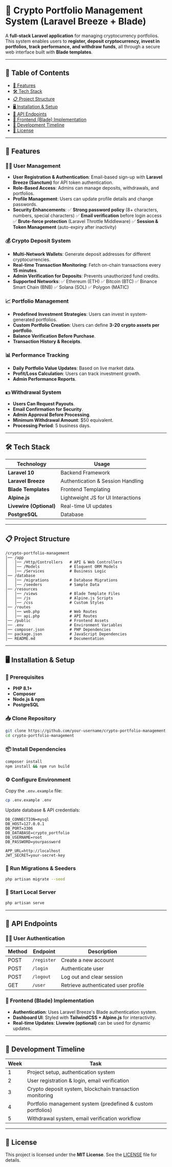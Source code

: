 # 🏦 Crypto Portfolio Management System (Laravel Breeze + Blade)

A **full-stack Laravel application** for managing cryptocurrency portfolios. This system enables users to **register, deposit cryptocurrency, invest in portfolios, track performance, and withdraw funds**, all through a secure web interface built with **Blade templates**.

---

## 📌 Table of Contents

- [🚀 Features](#-features)
- [🛠️ Tech Stack](#-tech-stack)
- [📋 Project Structure](#-project-structure)
- [🖥️ Installation & Setup](#-installation--setup)
- [📡 API Endpoints](#-api-endpoints)
- [🎨 Frontend (Blade) Implementation](#-frontend-blade-implementation)
- [🚧 Development Timeline](#-development-timeline)
- [📝 License](#-license)

---

## 🚀 Features

### 🧑‍💻 User Management
- **User Registration & Authentication**: Email-based sign-up with **Laravel Breeze (Sanctum)** for API token authentication.
- **Role-Based Access**: Admins can manage deposits, withdrawals, and portfolios.
- **Profile Management**: Users can update profile details and change passwords.
- **Security Enhancements**:
  ✅ **Strong password policy** (8+ characters, numbers, special characters)
  ✅ **Email verification** before login access
  ✅ **Brute-force protection** (Laravel Throttle Middleware)
  ✅ **Session & Token Management** (auto-expiry after inactivity)

### 💰 Crypto Deposit System
- **Multi-Network Wallets**: Generate deposit addresses for different cryptocurrencies.
- **Real-time Transaction Monitoring**: Fetch on-chain transactions every **15 minutes**.
- **Admin Verification for Deposits**: Prevents unauthorized fund credits.
- **Supported Networks**:
  ✅ Ethereum (ETH)
  ✅ Bitcoin (BTC)
  ✅ Binance Smart Chain (BNB)
  ✅ Solana (SOL)
  ✅ Polygon (MATIC)

### 📈 Portfolio Management
- **Predefined Investment Strategies**: Users can invest in system-generated portfolios.
- **Custom Portfolio Creation**: Users can define **3-20 crypto assets per portfolio**.
- **Balance Verification Before Purchase**.
- **Transaction History & Receipts**.

### 📊 Performance Tracking
- **Daily Portfolio Value Updates**: Based on live market data.
- **Profit/Loss Calculation**: Users can track investment growth.
- **Admin Performance Reports**.

### 💵 Withdrawal System
- **Users Can Request Payouts**.
- **Email Confirmation for Security**.
- **Admin Approval Before Processing**.
- **Minimum Withdrawal Amount**: $50 equivalent.
- **Processing Period**: 5 business days.

---

## 🛠️ Tech Stack

| **Technology** | **Usage** |
|---------------|-----------|
| **Laravel 10** | Backend Framework |
| **Laravel Breeze** | Authentication & Session Handling |
| **Blade Templates** | Frontend Templating |
| **Alpine.js** | Lightweight JS for UI Interactions |
| **Livewire (Optional)** | Real-time UI updates |
| **PostgreSQL** | Database |

---

## 📋 Project Structure

```
/crypto-portfolio-management
│── /app
│   │── /Http/Controllers   # API & Web Controllers
│   │── /Models             # Eloquent ORM Models
│   │── /Services           # Business Logic
│── /database
│   │── /migrations         # Database Migrations
│   │── /seeders            # Sample Data
│── /resources
│   │── /views              # Blade Template Files
│   │── /js                 # Alpine.js Scripts
│   │── /css                # Custom Styles
│── /routes
│   │── web.php             # Web Routes
│   │── api.php             # API Routes
│── /public                 # Frontend Assets
│── .env                    # Environment Variables
│── composer.json           # PHP Dependencies
│── package.json            # JavaScript Dependencies
│── README.md               # Documentation
```

---

## 🖥️ Installation & Setup

### 📌 Prerequisites
- **PHP 8.1+**
- **Composer**
- **Node.js & npm**
- **PostgreSQL**

### 📥 Clone Repository
```bash
git clone https://github.com/your-username/crypto-portfolio-management.git
cd crypto-portfolio-management
```

### 📦 Install Dependencies
```bash
composer install
npm install && npm run build
```

### ⚙️ Configure Environment
Copy the `.env.example` file:
```bash
cp .env.example .env
```
Update database & API credentials:
```env
DB_CONNECTION=mysql
DB_HOST=127.0.0.1
DB_PORT=3306
DB_DATABASE=crypto_portfolio
DB_USERNAME=root
DB_PASSWORD=yourpassword

APP_URL=http://localhost
JWT_SECRET=your-secret-key
```

### 🔄 Run Migrations & Seeders
```bash
php artisan migrate --seed
```

### 🚀 Start Local Server
```bash
php artisan serve
```

---

## 📡 API Endpoints

### 🧑‍💻 User Authentication
| Method | Endpoint | Description |
|--------|---------|-------------|
| POST | `/register` | Create a new account |
| POST | `/login` | Authenticate user |
| POST | `/logout` | Log out and clear session |
| GET | `/user` | Retrieve authenticated user profile |

### 🎨 Frontend (Blade) Implementation
- **Authentication**: Uses Laravel Breeze's Blade authentication system.
- **Dashboard UI**: Styled with **TailwindCSS + Alpine.js** for interactivity.
- **Real-time Updates**: **Livewire (optional)** can be used for dynamic updates.

---

## 🚧 Development Timeline

| Week | Task |
|------|------|
| 1 | Project setup, authentication system |
| 2 | User registration & login, email verification |
| 3 | Crypto deposit system, blockchain transaction monitoring |
| 4 | Portfolio management system (predefined & custom portfolios) |
| 5 | Withdrawal system, email verification workflow |

---

## 📝 License

This project is licensed under the **MIT License**. See the [LICENSE](LICENSE) file for details.

